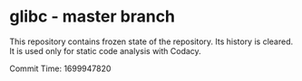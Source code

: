 # glibc - master branch

This repository contains frozen state of the repository.
Its history is cleared. It is used only for static code
analysis with Codacy.

Commit Time: 1699947820